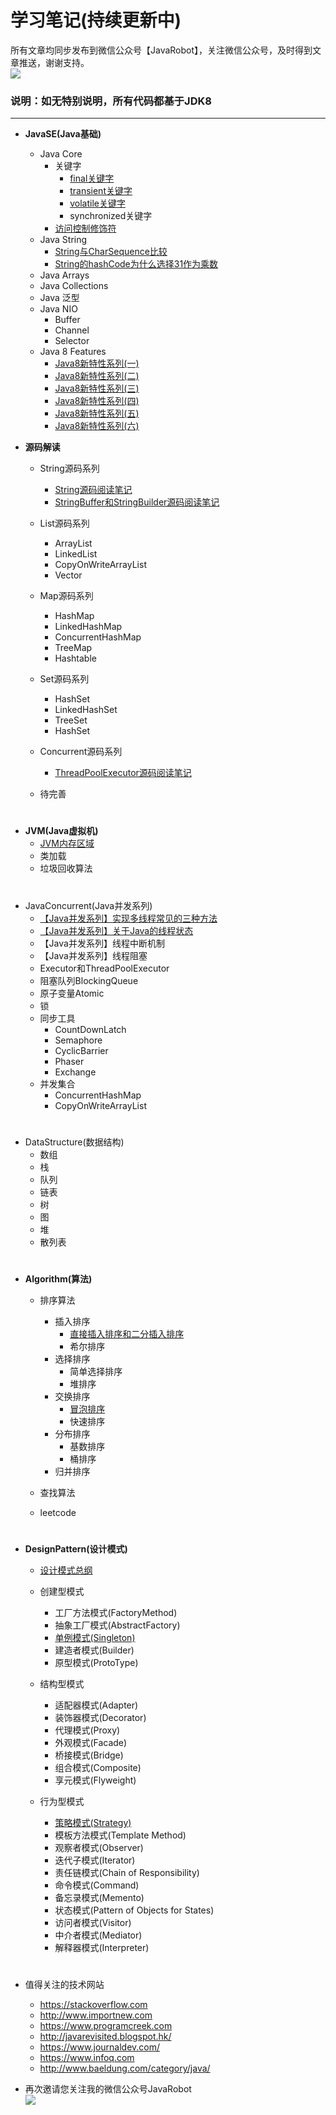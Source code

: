 # **学习笔记(持续更新中)** 
所有文章均同步发布到微信公众号【JavaRobot】，关注微信公众号，及时得到文章推送，谢谢支持。  
![](https://github.com/tsfeng/JavaRobot/raw/master/blog/CommonFile/8cm.jpg)

### 说明：如无特别说明，所有代码都基于JDK8  
---

- **JavaSE(Java基础)**  
    
    - Java Core
        - 关键字
            - [final关键字](https://github.com/tsfeng/JavaRobot/blob/master/blog/CoreJava/KeyWord/Java%E5%85%B3%E9%94%AE%E5%AD%97final%E8%A7%A3%E6%9E%90.md)
            - [transient关键字](https://github.com/tsfeng/JavaRobot/blob/master/blog/CoreJava/KeyWord/Java%E5%85%B3%E9%94%AE%E5%AD%97transient%E8%A7%A3%E6%9E%90.md)
            - [volatile关键字](https://github.com/tsfeng/JavaRobot/blob/master/blog/CoreJava/KeyWord/Java%E5%85%B3%E9%94%AE%E5%AD%97volatile%E8%A7%A3%E6%9E%90.md)
            - synchronized关键字
        - [访问控制修饰符](https://github.com/tsfeng/JavaRobot/blob/master/blog/CoreJava/Base/Java%E4%B8%AD%E7%9A%84%E8%AE%BF%E9%97%AE%E4%BF%AE%E9%A5%B0%E7%AC%A6.md)
    - Java String  
        - [String与CharSequence比较](https://github.com/tsfeng/JavaRobot/blob/master/blog/Interview/CharSequence%E4%B8%8EString%E7%9A%84%E5%8C%BA%E5%88%AB.md)
        - [String的hashCode为什么选择31作为乘数](https://github.com/tsfeng/JavaRobot/blob/master/blog/Interview/String%E7%9A%84hashCode%E4%B8%BA%E4%BB%80%E4%B9%88%E9%80%89%E6%8B%A931%E4%BD%9C%E4%B8%BA%E4%B9%98%E6%95%B0.md)
    - Java Arrays
    - Java Collections
    - Java 泛型
    - Java NIO
        - Buffer
        - Channel
        - Selector
    - Java 8 Features
        - [Java8新特性系列(一)](https://github.com/tsfeng/JavaRobot/blob/master/blog/CoreJava/Java8Feature/Java8%E6%96%B0%E7%89%B9%E6%80%A7%E7%B3%BB%E5%88%97(%E4%B8%80).md)
        - [Java8新特性系列(二)](https://github.com/tsfeng/JavaRobot/blob/master/blog/CoreJava/Java8Feature/Java8%E6%96%B0%E7%89%B9%E6%80%A7%E7%B3%BB%E5%88%97(%E4%BA%8C).md)
        - [Java8新特性系列(三)](https://github.com/tsfeng/JavaRobot/blob/master/blog/CoreJava/Java8Feature/Java8%E6%96%B0%E7%89%B9%E6%80%A7%E7%B3%BB%E5%88%97(%E4%B8%89).md)
        - [Java8新特性系列(四)](https://github.com/tsfeng/JavaRobot/blob/master/blog/CoreJava/Java8Feature/Java8%E6%96%B0%E7%89%B9%E6%80%A7%E7%B3%BB%E5%88%97(%E5%9B%9B).md)
        - [Java8新特性系列(五)](https://github.com/tsfeng/JavaRobot/blob/master/blog/CoreJava/Java8Feature/Java8%E6%96%B0%E7%89%B9%E6%80%A7%E7%B3%BB%E5%88%97(%E4%BA%94).md)
        - [Java8新特性系列(六)](https://github.com/tsfeng/JavaRobot/blob/master/blog/CoreJava/Java8Feature/Java8%E6%96%B0%E7%89%B9%E6%80%A7%E7%B3%BB%E5%88%97(%E5%85%AD).md)

- **源码解读**  
    - String源码系列
        - [String源码阅读笔记](https://github.com/tsfeng/JavaRobot/blob/master/blog/SourceCode/String%E6%BA%90%E7%A0%81%E9%98%85%E8%AF%BB%E7%AC%94%E8%AE%B0.md)
        - [StringBuffer和StringBuilder源码阅读笔记](https://github.com/tsfeng/JavaRobot/blob/master/blog/SourceCode/StringBuffer%E5%92%8CStringBuilder%E6%BA%90%E7%A0%81%E9%98%85%E8%AF%BB%E7%AC%94%E8%AE%B0.md)

    - List源码系列
        - ArrayList
        - LinkedList
        - CopyOnWriteArrayList
        - Vector
        
    - Map源码系列    
        - HashMap
        - LinkedHashMap
        - ConcurrentHashMap
        - TreeMap
        - Hashtable
        
    - Set源码系列    
        - HashSet
        - LinkedHashSet
        - TreeSet
        - HashSet
        
    - Concurrent源码系列
        - [ThreadPoolExecutor源码阅读笔记](https://github.com/tsfeng/JavaRobot/blob/master/blog/SourceCode/ThreadPoolExecutor%E6%BA%90%E7%A0%81%E9%98%85%E8%AF%BB%E7%AC%94%E8%AE%B0.md)
        
    - 待完善
#
- **JVM(Java虚拟机)**  
    - [JVM内存区域](https://github.com/tsfeng/JavaRobot/blob/master/blog/JVM/JVM%E5%86%85%E5%AD%98%E5%8C%BA%E5%9F%9F.md)
    - 类加载
    - 垃圾回收算法
#
- JavaConcurrent(Java并发系列)
    - [【Java并发系列】实现多线程常见的三种方法](https://github.com/tsfeng/JavaRobot/blob/master/blog/Concurrent/%E3%80%90Java%E5%B9%B6%E5%8F%91%E7%B3%BB%E5%88%97%E3%80%91%E5%AE%9E%E7%8E%B0%E5%A4%9A%E7%BA%BF%E7%A8%8B%E5%B8%B8%E8%A7%81%E7%9A%84%E4%B8%89%E7%A7%8D%E6%96%B9%E6%B3%95.md)
    - [【Java并发系列】关于Java的线程状态](https://github.com/tsfeng/JavaRobot/blob/master/blog/Concurrent/%E3%80%90Java%E5%B9%B6%E5%8F%91%E7%B3%BB%E5%88%97%E3%80%91%E5%85%B3%E4%BA%8EJava%E7%9A%84%E7%BA%BF%E7%A8%8B%E7%8A%B6%E6%80%81.md)
    - 【Java并发系列】线程中断机制
    - 【Java并发系列】线程阻塞
    - Executor和ThreadPoolExecutor
    - 阻塞队列BlockingQueue
    - 原子变量Atomic
    - 锁
    - 同步工具
        - CountDownLatch
        - Semaphore
        - CyclicBarrier
        - Phaser
        - Exchange
    - 并发集合
        - ConcurrentHashMap
        - CopyOnWriteArrayList

#
- DataStructure(数据结构)
    - 数组
    - 栈
    - 队列
    - 链表
    - 树
    - 图
    - 堆
    - 散列表
    
#
- **Algorithm(算法)**
    - 排序算法
        - 插入排序
            - [直接插入排序和二分插入排序](https://github.com/tsfeng/JavaRobot/blob/master/blog/Algorithm/SortAlgorithm/%E6%8E%92%E5%BA%8F%E7%AE%97%E6%B3%95%E4%B9%8B%E6%8F%92%E5%85%A5%E6%8E%92%E5%BA%8F.md)
            - 希尔排序
        - 选择排序
            - 简单选择排序
            - 堆排序
        - 交换排序
            - [冒泡排序](https://github.com/tsfeng/JavaRobot/blob/master/blog/Algorithm/SortAlgorithm/%E6%8E%92%E5%BA%8F%E7%AE%97%E6%B3%95%E4%B9%8B%E5%86%92%E6%B3%A1%E6%8E%92%E5%BA%8F.md)
            - 快速排序
        - 分布排序
            - 基数排序
            - 桶排序
        - 归并排序
        
    - 查找算法
    - leetcode
#
- **DesignPattern(设计模式)**
    - [设计模式总纲](https://github.com/tsfeng/JavaRobot/blob/master/blog/DesignPattern/%E8%AE%BE%E8%AE%A1%E6%A8%A1%E5%BC%8F.md)
    - 创建型模式
        - 工厂方法模式(FactoryMethod)
        - 抽象工厂模式(AbstractFactory)
        - [单例模式(Singleton)](https://github.com/tsfeng/JavaRobot/blob/master/blog/DesignPattern/%E8%AE%BE%E8%AE%A1%E6%A8%A1%E5%BC%8F%E4%B9%8B%E5%8D%95%E4%BE%8B%E6%A8%A1%E5%BC%8F.md)
        - 建造者模式(Builder)
        - 原型模式(ProtoType)
        
    - 结构型模式
        - 适配器模式(Adapter)
    	- 装饰器模式(Decorator)
    	- 代理模式(Proxy)
    	- 外观模式(Facade)
    	- 桥接模式(Bridge)
    	- 组合模式(Composite)
    	- 享元模式(Flyweight)
    - 行为型模式
        - [策略模式(Strategy)](https://github.com/tsfeng/JavaRobot/blob/master/blog/DesignPattern/%E8%AE%BE%E8%AE%A1%E6%A8%A1%E5%BC%8F%E4%B9%8B%E7%AD%96%E7%95%A5%E6%A8%A1%E5%BC%8F.md)
        - 模板方法模式(Template Method)
        - 观察者模式(Observer)
        - 迭代子模式(Iterator)
        - 责任链模式(Chain of Responsibility)
        - 命令模式(Command)
        - 备忘录模式(Memento)
        - 状态模式(Pattern of Objects for States)
        - 访问者模式(Visitor)
        - 中介者模式(Mediator)
        - 解释器模式(Interpreter)
#

- 值得关注的技术网站
    - https://stackoverflow.com  
    - http://www.importnew.com  
    - https://www.programcreek.com  
    - http://javarevisited.blogspot.hk/
    - https://www.journaldev.com/  
    - https://www.infoq.com  
    - http://www.baeldung.com/category/java/
    
- 再次邀请您关注我的微信公众号JavaRobot    
    ![](https://github.com/tsfeng/JavaRobot/raw/master/blog/CommonFile/8cm.jpg)